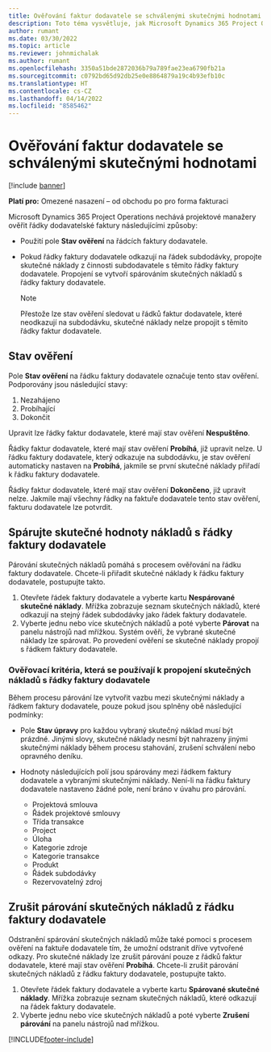 ```yaml
---
title: Ověřování faktur dodavatele se schválenými skutečnými hodnotami
description: Toto téma vysvětluje, jak Microsoft Dynamics 365 Project Operations dovoluje projektovým manažerům ověřovat faktury dodavatelů se skutečnými údaji, které byly schváleny, když dodavatelé provedli práci a zaznamenali čas, a náklady a materiály, které členové projektového týmu použili.
author: rumant
ms.date: 03/30/2022
ms.topic: article
ms.reviewer: johnmichalak
ms.author: rumant
ms.openlocfilehash: 3350a51bde2872036b79a789fae23ea6790fb21a
ms.sourcegitcommit: c0792bd65d92db25e0e8864879a19c4b93efb10c
ms.translationtype: HT
ms.contentlocale: cs-CZ
ms.lasthandoff: 04/14/2022
ms.locfileid: "8585462"
---
```

# <a name="verification-of-vendor-invoices-with-approved-actuals"></a>Ověřování faktur dodavatele se schválenými skutečnými hodnotami

[!include [banner](../../includes/dataverse-preview.md)]

**Platí pro:** Omezené nasazení – od obchodu po pro forma fakturaci

Microsoft Dynamics 365 Project Operations nechává projektové manažery ověřit řádky dodavatelské faktury následujícími způsoby:

- Použití pole **Stav ověření** na řádcích faktury dodavatele.
- Pokud řádky faktury dodavatele odkazují na řádek subdodávky, propojte skutečné náklady z činnosti subdodavatele s těmito řádky faktury dodavatele. Propojení se vytvoří spárováním skutečných nákladů s řádky faktury dodavatele.

    > [!NOTE]
    > Přestože lze stav ověření sledovat u řádků faktur dodavatele, které neodkazují na subdodávku, skutečné náklady nelze propojit s těmito řádky faktur dodavatele.

## <a name="verification-status"></a>Stav ověření

Pole **Stav ověření** na řádku faktury dodavatele označuje tento stav ověření. Podporovány jsou následující stavy:

1. Nezahájeno
2. Probíhající
3. Dokončit

Upravit lze řádky faktur dodavatele, které mají stav ověření **Nespuštěno**.

Řádky faktur dodavatele, které mají stav ověření **Probíhá**, již upravit nelze. U řádku faktury dodavatele, který odkazuje na subdodávku, je stav ověření automaticky nastaven na **Probíhá**, jakmile se první skutečné náklady přiřadí k řádku faktury dodavatele.

Řádky faktur dodavatele, které mají stav ověření **Dokončeno**, již upravit nelze. Jakmile mají všechny řádky na faktuře dodavatele tento stav ověření, fakturu dodavatele lze potvrdit.

## <a name="match-cost-actuals-to-vendor-invoice-lines"></a>Spárujte skutečné hodnoty nákladů s řádky faktury dodavatele

Párování skutečných nákladů pomáhá s procesem ověřování na řádku faktury dodavatele. Chcete-li přiřadit skutečné náklady k řádku faktury dodavatele, postupujte takto.

1. Otevřete řádek faktury dodavatele a vyberte kartu **Nespárované skutečné náklady**. Mřížka zobrazuje seznam skutečných nákladů, které odkazují na stejný řádek subdodávky jako řádek faktury dodavatele.
2. Vyberte jednu nebo více skutečných nákladů a poté vyberte **Párovat** na panelu nástrojů nad mřížkou. Systém ověří, že vybrané skutečné náklady lze spárovat. Po provedení ověření se skutečné náklady propojí s řádkem faktury dodavatele.

### <a name="validation-criteria-that-are-used-to-link-cost-actuals-to-vendor-invoice-lines"></a>Ověřovací kritéria, která se používají k propojení skutečných nákladů s řádky faktury dodavatele

Během procesu párování lze vytvořit vazbu mezi skutečnými náklady a řádkem faktury dodavatele, pouze pokud jsou splněny obě následující podmínky:

- Pole **Stav úpravy** pro každou vybraný skutečný náklad musí být prázdné. Jinými slovy, skutečné náklady nesmí být nahrazeny jinými skutečnými náklady během procesu stahování, zrušení schválení nebo opravného deníku.
- Hodnoty následujících polí jsou spárovány mezi řádkem faktury dodavatele a vybranými skutečnými náklady. Není-li na řádku faktury dodavatele nastaveno žádné pole, není bráno v úvahu pro párování.

    - Projektová smlouva
    - Řádek projektové smlouvy
    - Třída transakce
    - Project
    - Úloha
    - Kategorie zdroje
    - Kategorie transakce
    - Produkt
    - Řádek subdodávky
    - Rezervovatelný zdroj

## <a name="unmatch-cost-actuals-from-a-vendor-invoice-line"></a>Zrušit párování skutečných nákladů z řádku faktury dodavatele

Odstranění spárování skutečných nákladů může také pomoci s procesem ověření na faktuře dodavatele tím, že umožní odstranit dříve vytvořené odkazy. Pro skutečné náklady lze zrušit párování pouze z řádků faktur dodavatele, které mají stav ověření **Probíhá**. Chcete-li zrušit párování skutečných nákladů z řádku faktury dodavatele, postupujte takto.

1. Otevřete řádek faktury dodavatele a vyberte kartu **Spárované skutečné náklady**. Mřížka zobrazuje seznam skutečných nákladů, které odkazují na řádek faktury dodavatele.
2. Vyberte jednu nebo více skutečných nákladů a poté vyberte **Zrušení párování** na panelu nástrojů nad mřížkou.

[!INCLUDE[footer-include](../../includes/footer-banner.md)]
